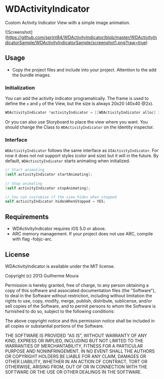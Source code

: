 WDActivityIndicator
===================

Custom Activity Indicator View with a simple image animation.

![Screenshot] (https://github.com/sprint84/WDActivityIndicator/blob/master/WDActivityIndicatorSample/WDActivityIndicatorSample/screenshot1.png?raw=true)

## Usage
* Copy the project files and include into your project. Attention to the add the bundle images.

### Initialization

You can add the activity indicator programatically. The frame is used to define the `x` and `y` of the View, but the size is always 20x20 (40x40 @2x).
``` objective-c
WDActivityIndicator *activityIndicator = [[WDActivityIndicator alloc] initWithFrame:frame];
```

Or you can also use Storyboard to place the view where you want. You should change the Class to `WDActivityIndicator` on the Identity inspector.

### Interface
`WDActivityIndicator` follows the same interface as `UIActivityIndicator`. For now it does not not support styles (color and size) but it will in the future. By default, `WDActivityIndicator` starts animating when initialized.
``` objective-c
// Start animating
[self.activityIndicator startAnimating];
  
// Stop animating
[self.activityIndicator stopAnimating];

// You can customize if the view hides when stopped
self.activityIndicator.hidesWhenStopped = YES;
```

## Requirements
* WDActivityIndicator requires iOS 5.0 or above.
* ARC memory management. If your project does not use ARC, compile with flag -fobjc-arc.

## License
WDActivityIndicator is available under the MIT license.

Copyright (c) 2013 Guilherme Moura

Permission is hereby granted, free of charge, to any person obtaining a copy of this software and associated documentation files (the "Software"), to deal in the Software without restriction, including without limitation the rights to use, copy, modify, merge, publish, distribute, sublicense, and/or sell copies of the Software, and to permit persons to whom the Software is furnished to do so, subject to the following conditions:

The above copyright notice and this permission notice shall be included in all copies or substantial portions of the Software.

THE SOFTWARE IS PROVIDED "AS IS", WITHOUT WARRANTY OF ANY KIND, EXPRESS OR IMPLIED, INCLUDING BUT NOT LIMITED TO THE WARRANTIES OF MERCHANTABILITY, FITNESS FOR A PARTICULAR PURPOSE AND NONINFRINGEMENT. IN NO EVENT SHALL THE AUTHORS OR COPYRIGHT HOLDERS BE LIABLE FOR ANY CLAIM, DAMAGES OR OTHER LIABILITY, WHETHER IN AN ACTION OF CONTRACT, TORT OR OTHERWISE, ARISING FROM, OUT OF OR IN CONNECTION WITH THE SOFTWARE OR THE USE OR OTHER DEALINGS IN THE SOFTWARE.
